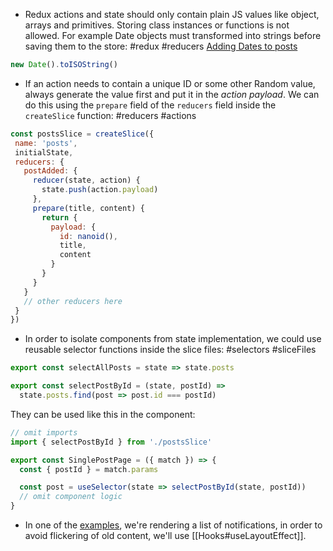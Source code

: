 - Redux actions and state should only contain plain JS values like object, arrays and primitives. Storing class instances or functions is not allowed. For example Date objects must transformed into strings before saving them to the store: #redux #reducers [Adding Dates to posts](https://redux.js.org/tutorials/essentials/part-4-using-data#storing-dates-for-posts)

```js
new Date().toISOString()
```

- If an action needs to contain a unique ID or some other Random value, always generate the value first and put it in the *action payload*. We can do this using the `prepare`  field of the `reducers` field inside the `createSlice` function: #reducers #actions
 ```js
 const postsSlice = createSlice({
  name: 'posts',
  initialState,
  reducers: {
    postAdded: {
      reducer(state, action) {
        state.push(action.payload)
      },
      prepare(title, content) {
        return {
          payload: {
            id: nanoid(),
            title,
            content
          }
        }
      }
    }
    // other reducers here
  }
})
```

- In order to isolate components from state implementation, we could use reusable selector functions inside the slice files: #selectors #sliceFiles
```js
export const selectAllPosts = state => state.posts

export const selectPostById = (state, postId) =>
  state.posts.find(post => post.id === postId)
```
They can be used like this in the component:
```js
// omit imports
import { selectPostById } from './postsSlice'

export const SinglePostPage = ({ match }) => {
  const { postId } = match.params

  const post = useSelector(state => selectPostById(state, postId))
  // omit component logic
}
```

- In one of the [examples](https://redux.js.org/tutorials/essentials/part-6-performance-normalization#showing-new-notifications), we're rendering a list of notifications, in order to avoid flickering of old content, we'll use [[Hooks#useLayoutEffect]].